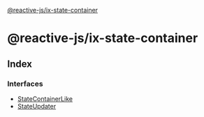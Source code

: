 [@reactive-js/ix-state-container](README.md)

# @reactive-js/ix-state-container

## Index

### Interfaces

* [StateContainerLike](interfaces/statecontainerlike.md)
* [StateUpdater](interfaces/stateupdater.md)
